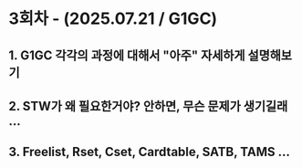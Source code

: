 # 3회차 - (2025.07.21 / G1GC)

## 1. G1GC 각각의 과정에 대해서 "아주" 자세하게 설명해보기

## 2. STW가 왜 필요한거야? 안하면, 무슨 문제가 생기길래 ...

## 3. Freelist, Rset, Cset, Cardtable, SATB, TAMS ...
